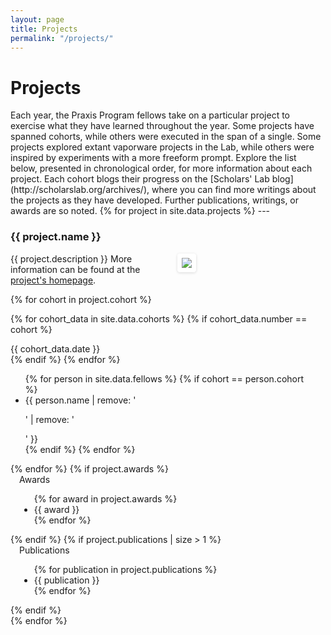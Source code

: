 ```yaml
---
layout: page
title: Projects
permalink: "/projects/"
---
```

<h1>Projects</h1>
Each year, the Praxis Program fellows take on a particular project to exercise what they have learned throughout the year. Some projects have spanned cohorts, while others were executed in the span of a single. Some projects explored extant vaporware projects in the Lab, while others were inspired by experiments with a more freeform prompt. Explore the list below, presented in chronological order, for more information about each project. Each cohort blogs their progress on the [Scholars' Lab blog](http://scholarslab.org/archives/), where you can find more writings about the projects as they have developed. Further publications, writings, or awards are so noted.
{% for project in site.data.projects %}
---
<h3> {{ project.name }} </h3>
<div class="project-description" style="width:50%; padding-bottom:14px; float:left;">
{{ project.description }} More information can be found at the <a href="{{ project.url }}">project's homepage</a>.
</div>
<div class="project-image" style="float: right; width:50%;"> <img src="{{ project.image_path }}" style="max-width:350px; margin-left:15px;
-webkit-border-radius: 0.3em;
-moz-border-radius: 0.3em;
-ms-border-radius: 0.3em;
-o-border-radius: 0.3em;
border-radius: 0.3em;
-webkit-box-shadow: rgba(0,0,0,0.15) 0 1px 4px;
-moz-box-shadow: rgba(0,0,0,0.15) 0 1px 4px;
box-shadow: rgba(0,0,0,0.15) 0 1px 4px;
-webkit-box-sizing: border-box;
-moz-box-sizing: border-box;
box-sizing: border-box;
border: #fff 0.5em solid;">
</div>

<div style="clear:both;"/>

<!-- for each cohort -->
{% for cohort in project.cohort %}

{% for cohort_data in site.data.cohorts %}
{% if cohort_data.number == cohort %}
<div class="cohort-list" style="float: left; margin-right: 14px;">
        <div id="cohort-date">{{ cohort_data.date }}</div>
    {% endif %}
  {% endfor %}
  <ul style="float: left">
    {% for person in site.data.fellows %}
      {% if cohort == person.cohort %}
        <li>{{ person.name | remove: '<p>' | remove: '</p>' }}</li>
      {% endif %}
      {% endfor %}
  </ul>
  </div>
{% endfor %}
  {% if project.awards %}
  <div class="project-awards" style="padding-left: 14px; padding-rightL 14px;">
  Awards
  <ul>
  {% for award in project.awards %}
    <li>{{ award }}</li>
  {% endfor %}
</div>
  {% endif %}
  {% if project.publications | size  > 1 %}
  <div class="project-publications" style="padding-left: 14px; padding-right: 14px;">
Publications
  <ul>
  {% for publication in project.publications %}
<li>{{ publication }}</li>
  {% endfor %}
  </ul>
  </div>
  {% endif %}
  <div style="clear:both;"></div>
  {% endfor %}
